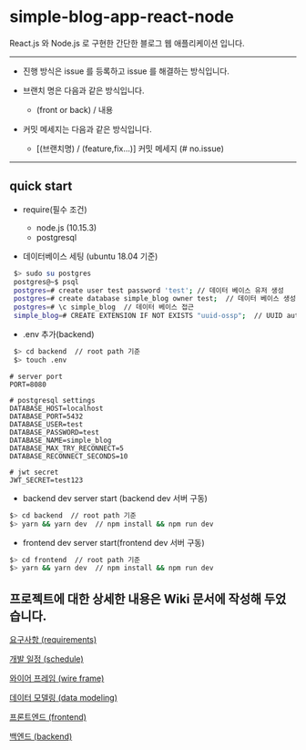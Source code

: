 # simple-blog-app-react-node

React.js 와 Node.js 로 구현한 간단한 블로그 웹 애플리케이션 입니다.

---

- 진행 방식은 issue 를 등록하고 issue 를 해결하는 방식입니다.
- 브랜치 명은 다음과 같은 방식입니다.
  - (front or back) / 내용
- 커밋 메세지는 다음과 같은 방식입니다.

  - [(브랜치명) / (feature,fix...)] 커밋 메세지 (# no.issue)

---

## quick start

- require(필수 조건)

  - node.js (10.15.3)
  - postgresql

- 데이터베이스 세팅 (ubuntu 18.04 기준)
```bash
 $> sudo su postgres
 postgres@~$ psql
 postgres=# create user test password 'test'; // 데이터 베이스 유저 생성
 postgres=# create database simple_blog owner test;  // 데이터 베이스 생성
 postgres=# \c simple_blog  // 데이터 베이스 접근
 simple_blog=# CREATE EXTENSION IF NOT EXISTS "uuid-ossp";  // UUID auto generate 위한 세팅
```

- .env 추가(backend)

```bash
 $> cd backend  // root path 기준 
 $> touch .env
```

```
# server port
PORT=8080

# postgresql settings
DATABASE_HOST=localhost
DATABASE_PORT=5432
DATABASE_USER=test
DATABASE_PASSWORD=test
DATABASE_NAME=simple_blog
DATABASE_MAX_TRY_RECONNECT=5
DATABASE_RECONNECT_SECONDS=10

# jwt secret
JWT_SECRET=test123

```

- backend dev server start (backend dev 서버 구동)
```bash
$> cd backend  // root path 기준 
$> yarn && yarn dev  // npm install && npm run dev
```

- frontend dev server start(frontend dev 서버 구동)
```bash
$> cd frontend  // root path 기준 
$> yarn && yarn dev  // npm install && npm run dev
```

## 프로젝트에 대한 상세한 내용은 Wiki 문서에 작성해 두었습니다.

[요구사항 (requirements)](<https://github.com/sc372/simple-blog-app-react-node/wiki/%EC%9A%94%EA%B5%AC%EC%82%AC%ED%95%AD-(requirements)>)

[개발 일정 (schedule)](<https://github.com/sc372/simple-blog-app-react-node/wiki/%EA%B0%9C%EB%B0%9C-%EC%9D%BC%EC%A0%95-(schedule)>)

[와이어 프레임 (wire frame)](<https://github.com/sc372/simple-blog-app-react-node/wiki/%EC%99%80%EC%9D%B4%EC%96%B4-%ED%94%84%EB%A0%88%EC%9E%84-(wire-frame)>)

[데이터 모델링 (data modeling)](<https://github.com/sc372/simple-blog-app-react-node/wiki/%EB%8D%B0%EC%9D%B4%ED%84%B0-%EB%AA%A8%EB%8D%B8%EB%A7%81-(data-modeling)>)

[프론트엔드 (frontend)](<https://github.com/sc372/simple-blog-app-react-node/wiki/%ED%94%84%EB%A1%A0%ED%8A%B8%EC%97%94%EB%93%9C-(frontend)>)

[백엔드 (backend)](<https://github.com/sc372/simple-blog-app-react-node/wiki/%EB%B0%B1%EC%97%94%EB%93%9C-(backend)>)
